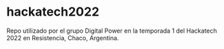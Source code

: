 # hackatech2022
Repo utilizado por el grupo Digital Power en la temporada 1 del Hackatech 2022 en Resistencia, Chaco, Argentina.
